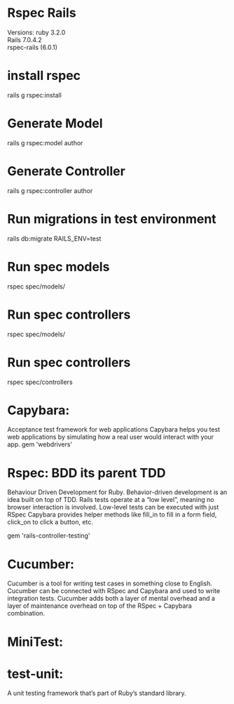 # Rspec Rails
Versions:
ruby 3.2.0\
Rails 7.0.4.2\
rspec-rails (6.0.1)

# install rspec
rails g rspec:install

# Generate Model
rails g rspec:model author

# Generate Controller
rails g rspec:controller author

# Run migrations in test environment
rails db:migrate RAILS_ENV=test

# Run spec models
rspec spec/models/

# Run spec controllers
rspec spec/models/

# Run spec controllers
rspec spec/controllers

# Capybara:
Acceptance test framework for web applications
Capybara helps you test web applications by simulating how a real user would interact with your app.
gem 'webdrivers'

# Rspec: BDD its parent TDD
Behaviour Driven Development for Ruby.
Behavior-driven development is an idea built on top of TDD.
Rails tests operate at a “low level”, meaning no browser interaction is involved.
Low-level tests can be executed with just RSpec
Capybara provides helper methods like fill_in to fill in a form field, click_on to click a button, etc.

gem 'rails-controller-testing'

# Cucumber:
Cucumber is a tool for writing test cases in something close to English.
Cucumber can be connected with RSpec and Capybara and used to write integration tests.
Cucumber adds both a layer of mental overhead and a layer of maintenance overhead on top of the RSpec + Capybara combination.

#  MiniTest:

#  test-unit:
A unit testing framework that’s part of Ruby’s standard library.